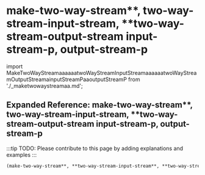 # make-two-way-stream**, **two-way-stream-input-stream**, **two-way-stream-output-stream input-stream-p, output-stream-p

import MakeTwoWayStreamaaaaaatwoWayStreamInputStreamaaaaaatwoWayStreamOutputStreamainputStreamPaaoutputStreamP from './_maketwowaystreamaa.md';

<MakeTwoWayStreamaaaaaatwoWayStreamInputStreamaaaaaatwoWayStreamOutputStreamainputStreamPaaoutputStreamP />

## Expanded Reference: make-two-way-stream**, **two-way-stream-input-stream**, **two-way-stream-output-stream input-stream-p, output-stream-p

:::tip
TODO: Please contribute to this page by adding explanations and examples
:::

```lisp
(make-two-way-stream**, **two-way-stream-input-stream**, **two-way-stream-output-stream input-stream-p, output-stream-p )
```
